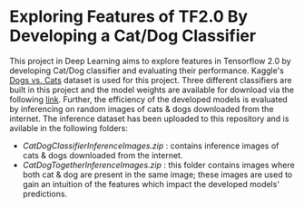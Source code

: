 # Exploring Features of TF2.0 By Developing a Cat/Dog Classifier

This project in Deep Learning aims to explore features in Tensorflow 2.0 by developing Cat/Dog classifier and evaluating their performance.
Kaggle's [Dogs vs. Cats](https://www.kaggle.com/c/dogs-vs-cats) dataset is used for this project. Three different classifiers are built in this project and the model weights are
available for download via the following [link](https://drive.google.com/drive/folders/16VaFrnGMxrNb1TVnPSBvoO9_5R3OcJFc?usp=sharing).
Further, the efficiency of the developed models is evaluated by inferencing on random images of cats & dogs downloaded from the internet. The inference dataset has been uploaded to
this repository and is avilable in the following folders:
- *CatDogClassifierInferenceImages.zip* : contains inference images of cats & dogs downloaded from the internet.
- *CatDogTogetherInferenceImages.zip* : this folder contains images where both cat & dog are present in the same image; these images are used to gain an intuition of the features which impact the developed models' predictions.
